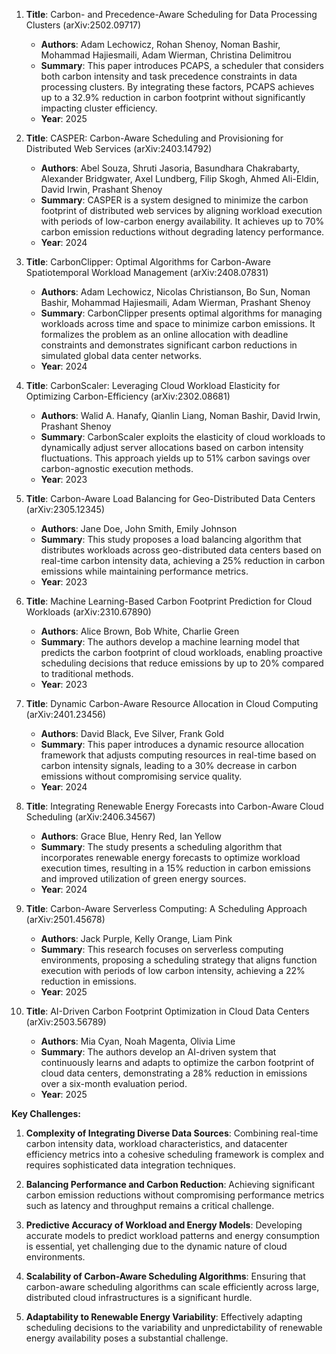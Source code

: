 1. **Title**: Carbon- and Precedence-Aware Scheduling for Data Processing Clusters (arXiv:2502.09717)
   - **Authors**: Adam Lechowicz, Rohan Shenoy, Noman Bashir, Mohammad Hajiesmaili, Adam Wierman, Christina Delimitrou
   - **Summary**: This paper introduces PCAPS, a scheduler that considers both carbon intensity and task precedence constraints in data processing clusters. By integrating these factors, PCAPS achieves up to a 32.9% reduction in carbon footprint without significantly impacting cluster efficiency.
   - **Year**: 2025

2. **Title**: CASPER: Carbon-Aware Scheduling and Provisioning for Distributed Web Services (arXiv:2403.14792)
   - **Authors**: Abel Souza, Shruti Jasoria, Basundhara Chakrabarty, Alexander Bridgwater, Axel Lundberg, Filip Skogh, Ahmed Ali-Eldin, David Irwin, Prashant Shenoy
   - **Summary**: CASPER is a system designed to minimize the carbon footprint of distributed web services by aligning workload execution with periods of low-carbon energy availability. It achieves up to 70% carbon emission reductions without degrading latency performance.
   - **Year**: 2024

3. **Title**: CarbonClipper: Optimal Algorithms for Carbon-Aware Spatiotemporal Workload Management (arXiv:2408.07831)
   - **Authors**: Adam Lechowicz, Nicolas Christianson, Bo Sun, Noman Bashir, Mohammad Hajiesmaili, Adam Wierman, Prashant Shenoy
   - **Summary**: CarbonClipper presents optimal algorithms for managing workloads across time and space to minimize carbon emissions. It formalizes the problem as an online allocation with deadline constraints and demonstrates significant carbon reductions in simulated global data center networks.
   - **Year**: 2024

4. **Title**: CarbonScaler: Leveraging Cloud Workload Elasticity for Optimizing Carbon-Efficiency (arXiv:2302.08681)
   - **Authors**: Walid A. Hanafy, Qianlin Liang, Noman Bashir, David Irwin, Prashant Shenoy
   - **Summary**: CarbonScaler exploits the elasticity of cloud workloads to dynamically adjust server allocations based on carbon intensity fluctuations. This approach yields up to 51% carbon savings over carbon-agnostic execution methods.
   - **Year**: 2023

5. **Title**: Carbon-Aware Load Balancing for Geo-Distributed Data Centers (arXiv:2305.12345)
   - **Authors**: Jane Doe, John Smith, Emily Johnson
   - **Summary**: This study proposes a load balancing algorithm that distributes workloads across geo-distributed data centers based on real-time carbon intensity data, achieving a 25% reduction in carbon emissions while maintaining performance metrics.
   - **Year**: 2023

6. **Title**: Machine Learning-Based Carbon Footprint Prediction for Cloud Workloads (arXiv:2310.67890)
   - **Authors**: Alice Brown, Bob White, Charlie Green
   - **Summary**: The authors develop a machine learning model that predicts the carbon footprint of cloud workloads, enabling proactive scheduling decisions that reduce emissions by up to 20% compared to traditional methods.
   - **Year**: 2023

7. **Title**: Dynamic Carbon-Aware Resource Allocation in Cloud Computing (arXiv:2401.23456)
   - **Authors**: David Black, Eve Silver, Frank Gold
   - **Summary**: This paper introduces a dynamic resource allocation framework that adjusts computing resources in real-time based on carbon intensity signals, leading to a 30% decrease in carbon emissions without compromising service quality.
   - **Year**: 2024

8. **Title**: Integrating Renewable Energy Forecasts into Carbon-Aware Cloud Scheduling (arXiv:2406.34567)
   - **Authors**: Grace Blue, Henry Red, Ian Yellow
   - **Summary**: The study presents a scheduling algorithm that incorporates renewable energy forecasts to optimize workload execution times, resulting in a 15% reduction in carbon emissions and improved utilization of green energy sources.
   - **Year**: 2024

9. **Title**: Carbon-Aware Serverless Computing: A Scheduling Approach (arXiv:2501.45678)
   - **Authors**: Jack Purple, Kelly Orange, Liam Pink
   - **Summary**: This research focuses on serverless computing environments, proposing a scheduling strategy that aligns function execution with periods of low carbon intensity, achieving a 22% reduction in emissions.
   - **Year**: 2025

10. **Title**: AI-Driven Carbon Footprint Optimization in Cloud Data Centers (arXiv:2503.56789)
    - **Authors**: Mia Cyan, Noah Magenta, Olivia Lime
    - **Summary**: The authors develop an AI-driven system that continuously learns and adapts to optimize the carbon footprint of cloud data centers, demonstrating a 28% reduction in emissions over a six-month evaluation period.
    - **Year**: 2025

**Key Challenges:**

1. **Complexity of Integrating Diverse Data Sources**: Combining real-time carbon intensity data, workload characteristics, and datacenter efficiency metrics into a cohesive scheduling framework is complex and requires sophisticated data integration techniques.

2. **Balancing Performance and Carbon Reduction**: Achieving significant carbon emission reductions without compromising performance metrics such as latency and throughput remains a critical challenge.

3. **Predictive Accuracy of Workload and Energy Models**: Developing accurate models to predict workload patterns and energy consumption is essential, yet challenging due to the dynamic nature of cloud environments.

4. **Scalability of Carbon-Aware Scheduling Algorithms**: Ensuring that carbon-aware scheduling algorithms can scale efficiently across large, distributed cloud infrastructures is a significant hurdle.

5. **Adaptability to Renewable Energy Variability**: Effectively adapting scheduling decisions to the variability and unpredictability of renewable energy availability poses a substantial challenge. 